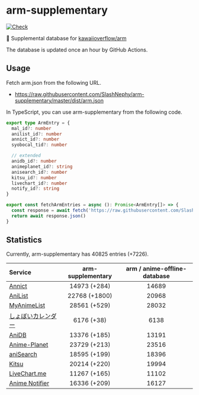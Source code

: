# arm-supplementary

[![Check](https://github.com/SlashNephy/arm-supplementary/actions/workflows/check-node.yml/badge.svg)](https://github.com/SlashNephy/arm-supplementary/actions/workflows/check-node.yml)

💊 Supplemental database for [kawaiioverflow/arm](https://github.com/kawaiioverflow/arm)

The database is updated once an hour by GitHub Actions.

## Usage

Fetch arm.json from the following URL.

- https://raw.githubusercontent.com/SlashNephy/arm-supplementary/master/dist/arm.json

In TypeScript, you can use arm-supplementary from the following code.

```TypeScript
export type ArmEntry = {
  mal_id?: number
  anilist_id?: number
  annict_id?: number
  syobocal_tid?: number

  // extended
  anidb_id?: number
  animeplanet_id?: string
  anisearch_id?: number
  kitsu_id?: number
  livechart_id?: number
  notify_id?: string
}

export const fetchArmEntries = async (): Promise<ArmEntry[]> => {
  const response = await fetch('https://raw.githubusercontent.com/SlashNephy/arm-supplementary/master/dist/arm.json')
  return await response.json()
}
```

## Statistics

Currently, arm-supplementary has 40825 entries (+7226).

| Service                                     | arm-supplementary | arm / anime-offline-database |
| :------------------------------------------ | :---------------: | :--------------------------: |
| [Annict](https://annict.com)                |   14973 (+284)    |            14689             |
| [AniList](https://anilist.co)               |   22768 (+1800)   |            20968             |
| [MyAnimeList](https://myanimelist.net)      |   28561 (+529)    |            28032             |
| [しょぼいカレンダー](https://cal.syoboi.jp) |    6176 (+38)     |             6138             |
| [AniDB](https://anidb.net)                  |   13376 (+185)    |            13191             |
| [Anime-Planet](https://anime-planet.com)    |   23729 (+213)    |            23516             |
| [aniSearch](https://anisearch.com)          |   18595 (+199)    |            18396             |
| [Kitsu](https://kitsu.io)                   |   20214 (+220)    |            19994             |
| [LiveChart.me](https://livechart.me)        |   11267 (+165)    |            11102             |
| [Anime Notifier](https://notify.moe)        |   16336 (+209)    |            16127             |
